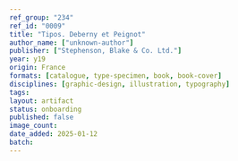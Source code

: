 ```yaml
---
ref_group: "234"
ref_id: "0009"
title: "Tipos. Deberny et Peignot"
author_name: ["unknown-author"]
publisher: ["Stephenson, Blake & Co. Ltd."]
year: y19
origin: France
formats: [catalogue, type-specimen, book, book-cover]
disciplines: [graphic-design, illustration, typography]
tags:
layout: artifact
status: onboarding
published: false
image_count:
date_added: 2025-01-12
batch:
---
```

